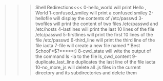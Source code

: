 >>>Shell Redirections<<<
0-hello_world will print Hello , World 
1-confused_smiley will print a confused smiley
2-hellofile will display the contents of /etc/passwd
3-twofiles will print the content of two files /etc/passwd and /etc/hosts
4-lastlines will print the last 10 lines of the file /etc/passwd
5-firstlines will print the first 10 lines of the file /etc/passwd
6-third_line will print the third line of the file iacta
7-file will create a new file named \*\'Best School\'\*$\?\*\*\*\*\*:)
8-cwd_state will wite the output of the command ls -la to the file ls_cwd_content
9-duplicate_last_line duplicates the last line of the file iacta
10-no_more_js will delete all .js files in the current directory and its subdirectories and delete them
